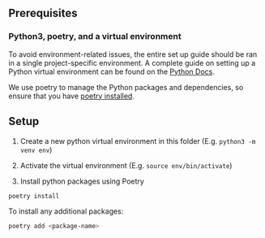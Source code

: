 ## Prerequisites
### Python3, poetry, and a virtual environment
To avoid environment-related issues, the entire set up guide should be ran in a single project-specific environment. A complete guide on setting up a Python virtual environment can be found on the [Python Docs](https://packaging.python.org/en/latest/guides/installing-using-pip-and-virtual-environments/#installing-virtualenv).

We use poetry to manage the Python packages and dependencies, so ensure that you have [poetry installed](https://python-poetry.org/docs/#installation).
## Setup

1. Create a new python virtual environment in this folder (E.g. `python3 -m venv env`)

2. Activate the virtual environment (E.g. `source env/bin/activate`)

3. Install python packages using Poetry

```bash
poetry install
```

To install any additional packages:

```bash
poetry add <package-name>
```

